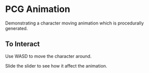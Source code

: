 # PCG Animation

Demonstrating a character moving animation which is procedurally generated.

## To Interact

Use WASD to move the character around.

Slide the slider to see how it affect the animation.
